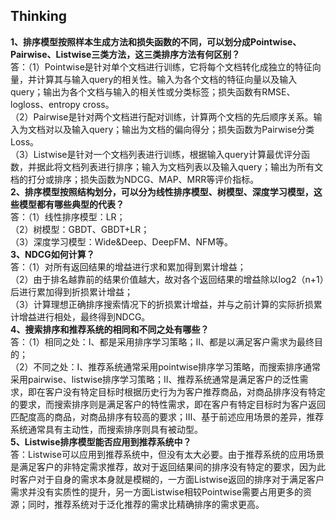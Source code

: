 ## Thinking  
**1、排序模型按照样本生成方法和损失函数的不同，可以划分成Pointwise、Pairwise、Listwise三类方法，这三类排序方法有何区别？**  
答：（1）Pointwise是针对单个文档进行训练，它将每个文档转化成独立的特征向量，并计算其与输入query的相关性。输入为各个文档的特征向量以及输入query；输出为各个文档与输入的相关性或分类标签；损失函数有RMSE、logloss、entropy cross。  
（2）Pairwise是针对两个文档进行配对训练，计算两个文档的先后顺序关系。输入为文档对以及输入query；输出为文档的偏向得分；损失函数为Pairwise分类Loss。  
（3）Listwise是针对一个文档列表进行训练，根据输入query计算最优评分函数，并据此将文档列表进行排序；输入为文档列表以及输入query；输出为所有文档的打分或排序；损失函数为NDCG、MAP、MRR等评价指标。  
**2、排序模型按照结构划分，可以分为线性排序模型、树模型、深度学习模型，这些模型都有哪些典型的代表？**  
答：（1）线性排序模型：LR；  
（2）树模型：GBDT、GBDT+LR；  
（3）深度学习模型：Wide&Deep、DeepFM、NFM等。  
**3、NDCG如何计算？**  
答：（1）对所有返回结果的增益进行求和累加得到累计增益；  
（2）由于排名越靠前的结果价值越大，故对各个返回结果的增益除以log2（n+1）后进行累加得到折损累计增益；  
（3）计算理想正确排序搜索情况下的折损累计增益，并与之前计算的实际折损累计增益进行相处，最终得到NDCG。  
**4、搜索排序和推荐系统的相同和不同之处有哪些？**  
答：（1）相同之处：I、都是采用排序学习策略；II、都是以满足客户需求为最终目的；  
（2）不同之处：I、推荐系统通常采用pointwise排序学习策略，而搜索排序通常采用pairwise、listwise排序学习策略；II、推荐系统通常是满足客户的泛性需求，即在客户没有特定目标时根据历史行为为客户推荐商品，对商品排序没有特定的要求，而搜索排序则是满足客户的特性需求，即在客户有特定目标时为客户返回匹配度高的商品，对商品排序有较高的要求；III、基于前述应用场景的差异，推荐系统通常具有主动性，而搜索排序则具有被动型。  
**5、Listwise排序模型能否应用到推荐系统中？**  
答：Listwise可以应用到推荐系统中，但没有太大必要。由于推荐系统的应用场景是满足客户的非特定需求推荐，故对于返回结果间的排序没有特定的要求，因为此时客户对于自身的需求本身就是模糊的，一方面Listwise返回的排序对于满足客户需求并没有实质性的提升，另一方面Listwise相较Pointwise需要占用更多的资源；同时，推荐系统对于泛化推荐的需求比精确排序的需求更高。
